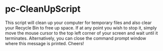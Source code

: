 # pc-CleanUpScript
This script will clean up your computer for temporary files and also clear your Recycle Bin to free up space. If at any point you wish to stop it, simply move the mouse cursor to the top left corner of your screen and wait until it terminates. Alternatively, you can close the command prompt window where this message is printed. Cheers!
